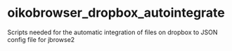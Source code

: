 # oikobrowser_dropbox_autointegrate
Scripts needed for the automatic integration of files on dropbox to JSON config file for jbrowse2
